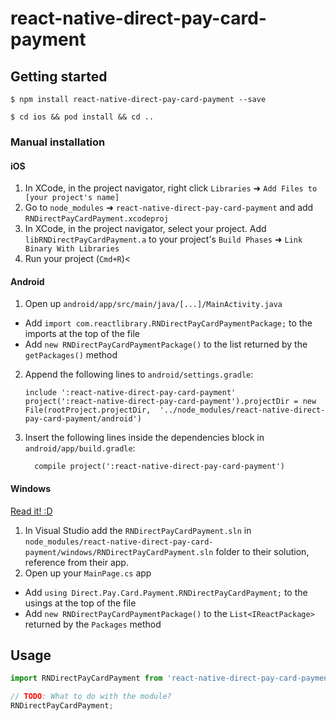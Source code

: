 
# react-native-direct-pay-card-payment

## Getting started

`$ npm install react-native-direct-pay-card-payment --save`

`$ cd ios && pod install && cd ..`


### Manual installation


#### iOS

1. In XCode, in the project navigator, right click `Libraries` ➜ `Add Files to [your project's name]`
2. Go to `node_modules` ➜ `react-native-direct-pay-card-payment` and add `RNDirectPayCardPayment.xcodeproj`
3. In XCode, in the project navigator, select your project. Add `libRNDirectPayCardPayment.a` to your project's `Build Phases` ➜ `Link Binary With Libraries`
4. Run your project (`Cmd+R`)<

#### Android

1. Open up `android/app/src/main/java/[...]/MainActivity.java`
  - Add `import com.reactlibrary.RNDirectPayCardPaymentPackage;` to the imports at the top of the file
  - Add `new RNDirectPayCardPaymentPackage()` to the list returned by the `getPackages()` method
2. Append the following lines to `android/settings.gradle`:
  	```
  	include ':react-native-direct-pay-card-payment'
  	project(':react-native-direct-pay-card-payment').projectDir = new File(rootProject.projectDir, 	'../node_modules/react-native-direct-pay-card-payment/android')
  	```
3. Insert the following lines inside the dependencies block in `android/app/build.gradle`:
  	```
      compile project(':react-native-direct-pay-card-payment')
  	```

#### Windows
[Read it! :D](https://github.com/ReactWindows/react-native)

1. In Visual Studio add the `RNDirectPayCardPayment.sln` in `node_modules/react-native-direct-pay-card-payment/windows/RNDirectPayCardPayment.sln` folder to their solution, reference from their app.
2. Open up your `MainPage.cs` app
  - Add `using Direct.Pay.Card.Payment.RNDirectPayCardPayment;` to the usings at the top of the file
  - Add `new RNDirectPayCardPaymentPackage()` to the `List<IReactPackage>` returned by the `Packages` method


## Usage
```javascript
import RNDirectPayCardPayment from 'react-native-direct-pay-card-payment';

// TODO: What to do with the module?
RNDirectPayCardPayment;
```
  
